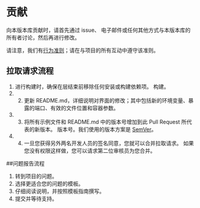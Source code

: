 # **贡献**

向本版本库贡献时，请首先通过 issue、
电子邮件或任何其他方式与本版本库的所有者讨论，然后再进行修改。

请注意，我们有[行为准则](CODE_OF_CONDUCT.md)；请在与项目的所有互动中遵守该准则。

## 拉取请求流程

1. 进行构建时，确保在层结束前移除任何安装或构建依赖项。
   构建。
2. 2. 更新 README.md，详细说明对界面的修改；其中包括新的环境变量、暴露的端口、有效的文件位置和容器参数。
3. 3. 将所有示例文件和 README.md 中的版本号增加到此 Pull Request 所代表的新版本。
      版本号。我们使用的版本方案是 [SemVer](http://semver.org/)。
4. 4. 一旦您获得另外两名开发人员的签名同意，您就可以合并拉取请求。
      如果您没有权限这样做，您可以请求第二位审核员为您合并。

##问题报告流程

1. 转到项目的问题。
2. 选择更适合您的问题的模板。
3. 仔细阅读说明，并按照模板指南撰写。
4. 提交并等待支持。